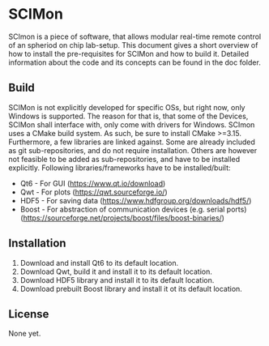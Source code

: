 # SCIMon 
SCImon is a piece of software, that allows modular real-time remote control of an spheriod on chip lab-setup. This document gives a short overview of how to install the pre-requisites for SCIMon and how to build it. Detailed information about the code and its concepts can be found in the doc folder. 

## Build
SCIMon is not explicitly developed for specific OSs, but right now, only Windows is supported. The reason for that is, that some of the Devices, SCIMon shall interface with, only come with drivers for Windows. 
SCImon uses a CMake build system. As such, be sure to install CMake >=3.15. Furthermore, a few libraries are linked against. Some are already included as git sub-repositories, and do not require installation. Others are however not feasible to be added as sub-repositories, and have to be installed explicitly. Following libraries/frameworks have to be installed/built: 

* Qt6 - For GUI (https://www.qt.io/download) 
* Qwt - For plots (https://qwt.sourceforge.io/)
* HDF5 - For saving data (https://www.hdfgroup.org/downloads/hdf5/)
* Boost - For abstraction of communication devices (e.g. serial ports) (https://sourceforge.net/projects/boost/files/boost-binaries/)

## Installation
1. Download and install Qt6 to its default location.
2. Download Qwt, build it and install it to its default location.
3. Download HDF5 library and install it to its default location.
4. Download prebuilt Boost library and install it ot its default location.  

## License
None yet.
